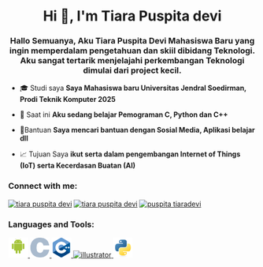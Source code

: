 <h1 align="center">Hi 👋, I'm Tiara Puspita devi</h1>
<h3 align="center">Hallo Semuanya, Aku Tiara Puspita Devi Mahasiswa Baru yang ingin memperdalam pengetahuan dan skiil dibidang Teknologi. Aku sangat tertarik menjelajahi perkembangan Teknologi dimulai dari project kecil.</h3>

- 🎓 Studi saya **Saya Mahasiswa baru Universitas Jendral Soedirman, Prodi Teknik Komputer 2025**

- 🌱 Saat ini **Aku sedang belajar Pemograman C, Python dan C++**

- 🤔Bantuan **Saya mencari bantuan dengan Sosial Media, Aplikasi belajar dll**

- 📈 Tujuan Saya **ikut serta dalam pengembangan Internet of Things (IoT) serta Kecerdasan Buatan (AI)**

<h3 align="left">Connect with me:</h3>
<p align="left">
<a href="https://linkedin.com/in/tiara puspita devi" target="blank"><img align="center" src="https://raw.githubusercontent.com/rahuldkjain/github-profile-readme-generator/master/src/images/icons/Social/linked-in-alt.svg" alt="tiara puspita devi" height="30" width="40" /></a>
<a href="https://fb.com/tiara puspita devi" target="blank"><img align="center" src="https://raw.githubusercontent.com/rahuldkjain/github-profile-readme-generator/master/src/images/icons/Social/facebook.svg" alt="tiara puspita devi" height="30" width="40" /></a>
<a href="https://www.youtube.com/c/puspita tiaradevi" target="blank"><img align="center" src="https://raw.githubusercontent.com/rahuldkjain/github-profile-readme-generator/master/src/images/icons/Social/youtube.svg" alt="puspita tiaradevi" height="30" width="40" /></a>
</p>

<h3 align="left">Languages and Tools:</h3>
<p align="left"> <a href="https://developer.android.com" target="_blank" rel="noreferrer"> <img src="https://raw.githubusercontent.com/devicons/devicon/master/icons/android/android-original-wordmark.svg" alt="android" width="40" height="40"/> </a> <a href="https://www.cprogramming.com/" target="_blank" rel="noreferrer"> <img src="https://raw.githubusercontent.com/devicons/devicon/master/icons/c/c-original.svg" alt="c" width="40" height="40"/> </a> <a href="https://www.w3schools.com/cpp/" target="_blank" rel="noreferrer"> <img src="https://raw.githubusercontent.com/devicons/devicon/master/icons/cplusplus/cplusplus-original.svg" alt="cplusplus" width="40" height="40"/> </a> <a href="https://www.adobe.com/in/products/illustrator.html" target="_blank" rel="noreferrer"> <img src="https://www.vectorlogo.zone/logos/adobe_illustrator/adobe_illustrator-icon.svg" alt="illustrator" width="40" height="40"/> </a> <a href="https://www.python.org" target="_blank" rel="noreferrer"> <img src="https://raw.githubusercontent.com/devicons/devicon/master/icons/python/python-original.svg" alt="python" width="40" height="40"/> </a> </p>
